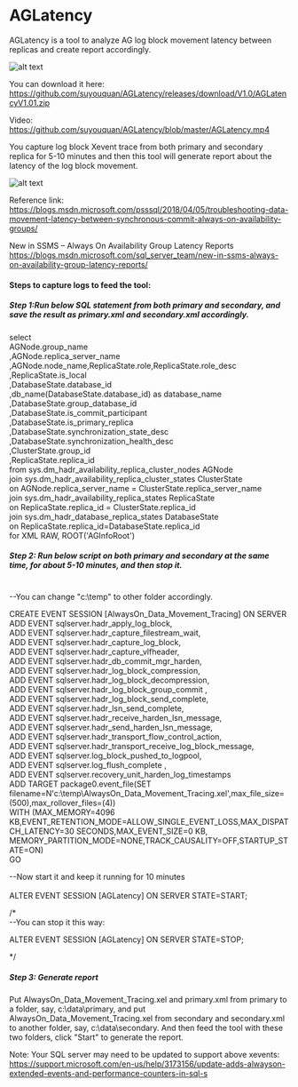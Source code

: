 # AGLatency

AGLatency is a tool to analyze AG log block movement latency between replicas and create report accordingly.

![alt text](https://github.com/suyouquan/AGLatency/blob/master/AGLatency.png)

You can download it here:
https://github.com/suyouquan/AGLatency/releases/download/V1.0/AGLatencyV1.01.zip

Video:
https://github.com/suyouquan/AGLatency/blob/master/AGLatency.mp4


You capture log block Xevent trace from both primary and secondary replica for 5-10 minutes and then this tool will 
generate report about the latency of the log block movement.

![alt text](https://github.com/suyouquan/AGLatency/blob/master/AGLatencyReport.png)



Reference link:<br>
https://blogs.msdn.microsoft.com/psssql/2018/04/05/troubleshooting-data-movement-latency-between-synchronous-commit-always-on-availability-groups/

New in SSMS – Always On Availability Group Latency Reports
https://blogs.msdn.microsoft.com/sql_server_team/new-in-ssms-always-on-availability-group-latency-reports/

#### Steps to capture logs to feed the tool:

##### Step 1:Run below SQL statement from both primary and secondary, and save the result as primary.xml and secondary.xml accordingly.
select   
AGNode.group_name  
,AGNode.replica_server_name  
,AGNode.node_name,ReplicaState.role,ReplicaState.role_desc  
,ReplicaState.is_local  
,DatabaseState.database_id  
,db_name(DatabaseState.database_id) as database_name  
,DatabaseState.group_database_id  
,DatabaseState.is_commit_participant  
,DatabaseState.is_primary_replica  
,DatabaseState.synchronization_state_desc  
,DatabaseState.synchronization_health_desc  
,ClusterState.group_id  
,ReplicaState.replica_id  
from sys.dm_hadr_availability_replica_cluster_nodes AGNode  
join sys.dm_hadr_availability_replica_cluster_states ClusterState   
on AGNode.replica_server_name = ClusterState.replica_server_name   
join sys.dm_hadr_availability_replica_states ReplicaState    
on ReplicaState.replica_id = ClusterState.replica_id   
join sys.dm_hadr_database_replica_states DatabaseState   
on ReplicaState.replica_id=DatabaseState.replica_id  
for XML  RAW, ROOT('AGInfoRoot')   

##### Step 2: Run below script on both primary and secondary at the same time, for about 5-10 minutes, and then stop it.
<br>--You can change "c:\temp\" to other folder accordingly.  

CREATE EVENT SESSION [AlwaysOn_Data_Movement_Tracing] ON SERVER   
ADD EVENT sqlserver.hadr_apply_log_block,  
ADD EVENT sqlserver.hadr_capture_filestream_wait,  
ADD EVENT sqlserver.hadr_capture_log_block,  
ADD EVENT sqlserver.hadr_capture_vlfheader,  
ADD EVENT sqlserver.hadr_db_commit_mgr_harden,  
ADD EVENT sqlserver.hadr_log_block_compression,  
ADD EVENT sqlserver.hadr_log_block_decompression,  
ADD EVENT sqlserver.hadr_log_block_group_commit ,  
ADD EVENT sqlserver.hadr_log_block_send_complete,  
ADD EVENT sqlserver.hadr_lsn_send_complete,  
ADD EVENT sqlserver.hadr_receive_harden_lsn_message,  
ADD EVENT sqlserver.hadr_send_harden_lsn_message,  
ADD EVENT sqlserver.hadr_transport_flow_control_action,  
ADD EVENT sqlserver.hadr_transport_receive_log_block_message,  
ADD EVENT sqlserver.log_block_pushed_to_logpool,  
ADD EVENT sqlserver.log_flush_complete ,   
ADD EVENT sqlserver.recovery_unit_harden_log_timestamps   
ADD TARGET package0.event_file(SET filename=N'c:\temp\AlwaysOn_Data_Movement_Tracing.xel',max_file_size=(500),max_rollover_files=(4))  
WITH (MAX_MEMORY=4096 KB,EVENT_RETENTION_MODE=ALLOW_SINGLE_EVENT_LOSS,MAX_DISPATCH_LATENCY=30 SECONDS,MAX_EVENT_SIZE=0 KB,  
MEMORY_PARTITION_MODE=NONE,TRACK_CAUSALITY=OFF,STARTUP_STATE=ON)    
GO   

--Now start it and keep it running for 10 minutes <br>  
ALTER EVENT SESSION [AGLatency] ON SERVER STATE=START;   

/*  
--You can stop it this way:  

ALTER EVENT SESSION [AGLatency] ON SERVER STATE=STOP;   

*/   

##### Step 3: Generate report  
Put AlwaysOn_Data_Movement_Tracing.xel and primary.xml from primary to a folder, say, c:\data\primary, and put AlwaysOn_Data_Movement_Tracing.xel from secondary and secondary.xml to another folder, say, c:\data\secondary. And then feed the tool with these two folders, click "Start" to generate the report. 

Note:
Your SQL server may need to be updated to support above xevents:<br>
https://support.microsoft.com/en-us/help/3173156/update-adds-alwayson-extended-events-and-performance-counters-in-sql-s

